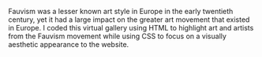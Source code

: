 Fauvism was a lesser known art style in Europe in the early twentieth century, yet it 
had a large impact on the greater art movement that existed in Europe. I coded this 
virtual gallery using HTML to highlight art and artists from the Fauvism movement 
while using CSS to focus on a visually aesthetic appearance to the website.
